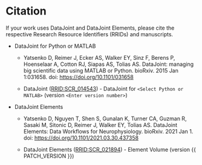 
# Citation

If your work uses DataJoint and DataJoint Elements, please cite the respective Research
Resource Identifiers (RRIDs) and manuscripts.

+ DataJoint for Python or MATLAB

    +  Yatsenko D, Reimer J, Ecker AS, Walker EY, Sinz F, Berens P, Hoenselaar A, Cotton
       RJ, Siapas AS, Tolias AS. DataJoint: managing big scientific data using MATLAB or
       Python. bioRxiv. 2015 Jan 1:031658. doi: https://doi.org/10.1101/031658

    + DataJoint ([RRID:SCR_014543](https://scicrunch.org/resolver/SCR_014543)) -
      DataJoint for `<Select Python or MATLAB>` (version `<Enter version number>`)

+ DataJoint Elements

    + Yatsenko D, Nguyen T, Shen S, Gunalan K, Turner CA, Guzman R, Sasaki M, Sitonic D,
      Reimer J, Walker EY, Tolias AS. DataJoint Elements: Data Workflows for
      Neurophysiology. bioRxiv. 2021 Jan 1. doi:
      https://doi.org/10.1101/2021.03.30.437358

    + DataJoint Elements ([RRID:SCR_021894](https://scicrunch.org/resolver/SCR_021894)) -
      Element Volume (version {{ PATCH_VERSION }})
